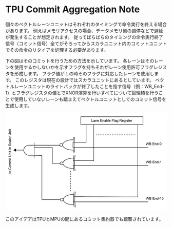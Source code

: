 # TPU Commit Aggregation Note

個々のベクトルレーンユニットはそれぞれのタイミングで命令実行を終える場合があります。
例えばメモリアクセスの場合、データメモリ側の調停などで遅延が発生することが想定されます。
従ってばらばらのタイミングの命令実行終了信号（コミット信号）全てがそろってからスカラユニット内のコミットユニットでその命令のリタイアを処理する必要があります。

下の図はそのコミットを行うための方法を示しています。
各レーンはそのレーンを使用するかしないかを示すフラグを持ちそれがレーン使用許可フラグレジスタを形成します。
フラグ値が１の時そのフラグに対応したレーンを使用します。
このレジスタは現在の設計ではスカラユニットにあるとしています。
ベクトルレーンユニットのライトバックが終了したことを指す信号（例：WB_End-1）とフラグレジスタの値とでXNOR演算を行いすべてについて論理積を行うことで使用していないレーンも踏まえてベクトルユニットとしてのコミット信号を生成します。

<div align="center">
  <img src="./TPU_Commit.png"
       alt="HTML image alt text"
       title="TPUコミットAggregation方法"
       width="￥￥200px"
  />
</div>

このアイデアはTPUとMPUの間にあるコミット集約器でも踏襲されています。